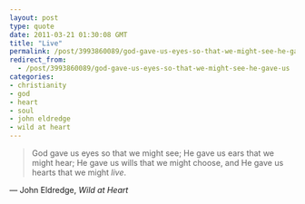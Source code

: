 ```yaml
---
layout: post
type: quote
date: 2011-03-21 01:30:08 GMT
title: "Live"
permalink: /post/3993860089/god-gave-us-eyes-so-that-we-might-see-he-gave-us
redirect_from: 
  - /post/3993860089/god-gave-us-eyes-so-that-we-might-see-he-gave-us
categories:
- christianity
- god
- heart
- soul
- john eldredge
- wild at heart
---
```

<blockquote>God gave us eyes so that we might see; He gave us ears that we might hear; He gave us wills that we might choose, and He gave us hearts that we might <i>live</i>.</blockquote>
<p>— John Eldredge, <i>Wild at Heart</i></p>